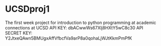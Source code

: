 # UCSDproj1
The first week project for introduction to python programming at academic connections at UCSD
API KEY: dbACwwWs67Xlj8HXtY5wC8c30 
API SECRET KEY: Y2JtxeQAwn5BMUgxAffVfbcfVa9arP8a0qohaLjWJtKkmPmPfK 
